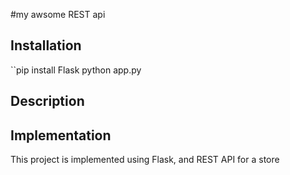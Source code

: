 #my awsome REST api

## Installation

``pip install Flask
python app.py

## Description



## Implementation


This project is implemented using Flask, and REST API for a store

